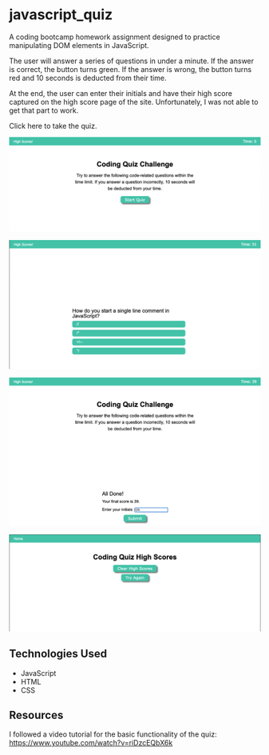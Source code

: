 # javascript_quiz

A coding bootcamp homework assignment designed to practice manipulating DOM elements in JavaScript.

The user will answer a series of questions in under a minute. If the answer is correct, the button turns green. If the answer is wrong, the button turns red and 10 seconds is deducted from their time.

At the end, the user can enter their initials and have their high score captured on the high score page of the site. Unfortunately, I was not able to get that part to work.

Click here to take the quiz.

![start screen](/assets/images/start.png)

![question screen](assets/images/question.png)

![end screen](assets/images/end.png)

![score screen](assets/images/score_pg.png)

## Technologies Used
* JavaScript
* HTML
* CSS

## Resources
I followed a video tutorial for the basic functionality of the quiz: https://www.youtube.com/watch?v=riDzcEQbX6k

